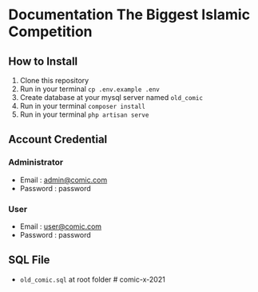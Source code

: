 # Documentation The Biggest Islamic Competition

## How to Install
1. Clone this repository
1. Run in your terminal `cp .env.example .env`
1. Create database at your mysql server named `old_comic`
1. Run in your terminal `composer install`
1. Run in your terminal `php artisan serve`

## Account Credential
### Administrator
* Email : admin@comic.com
* Password : password

### User
* Email : user@comic.com
* Password : password

## SQL File
* `old_comic.sql` at root folder
#   c o m i c - x - 2 0 2 1  
 